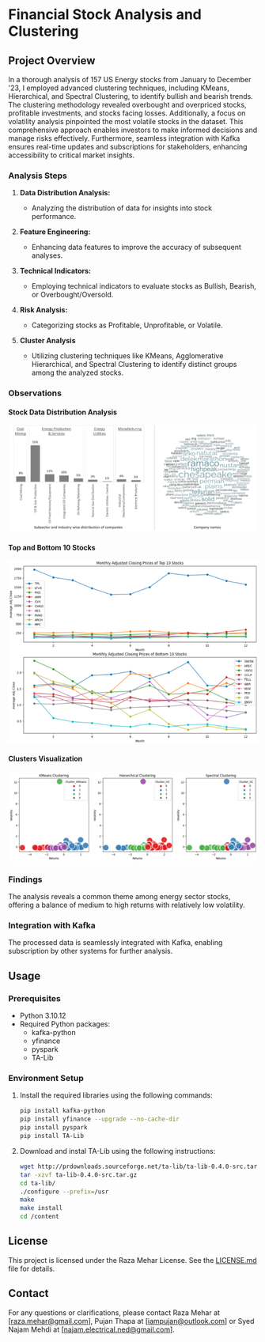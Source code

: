 # Financial Stock Analysis and Clustering

## Project Overview
In a thorough analysis of 157 US Energy stocks from January to December '23, I employed advanced clustering techniques, including KMeans, Hierarchical, and Spectral Clustering, to identify bullish and bearish trends. The clustering methodology revealed overbought and overpriced stocks, profitable investments, and stocks facing losses. Additionally, a focus on volatility analysis pinpointed the most volatile stocks in the dataset. This comprehensive approach enables investors to make informed decisions and manage risks effectively. Furthermore, seamless integration with Kafka ensures real-time updates and subscriptions for stakeholders, enhancing accessibility to critical market insights.

### Analysis Steps
1. **Data Distribution Analysis:**
   - Analyzing the distribution of data for insights into stock performance.

2. **Feature Engineering:**
   - Enhancing data features to improve the accuracy of subsequent analyses.

3. **Technical Indicators:**
   - Employing technical indicators to evaluate stocks as Bullish, Bearish, or Overbought/Oversold.

4. **Risk Analysis:**
   - Categorizing stocks as Profitable, Unprofitable, or Volatile.
     
5. **Cluster Analysis**
   - Utilizing clustering techniques like KMeans, Agglomerative Hierarchical, and Spectral Clustering to identify distinct groups among the analyzed stocks.
   
### Observations
#### Stock Data Distribution Analysis
<div>
   <img src="docs/img1.png">
</div>

#### Top and Bottom 10 Stocks
<div>
   <img src="docs/topbottoms.png">
</div>

#### Clusters Visualization
<div>
   <img src="docs/clusters.png">
</div>

### Findings
The analysis reveals a common theme among energy sector stocks, offering a balance of medium to high returns with relatively low volatility.

### Integration with Kafka
The processed data is seamlessly integrated with Kafka, enabling subscription by other systems for further analysis.

## Usage
### Prerequisites
- Python 3.10.12
- Required Python packages:
  - kafka-python
  - yfinance
  - pyspark
  - TA-Lib

### Environment Setup
1. Install the required libraries using the following commands:

   ```bash
   pip install kafka-python
   pip install yfinance --upgrade --no-cache-dir
   pip install pyspark
   pip install TA-Lib

2. Download and instal TA-Lib using the following instructions:
   ```bash
   wget http://prdownloads.sourceforge.net/ta-lib/ta-lib-0.4.0-src.tar.gz
   tar -xzvf ta-lib-0.4.0-src.tar.gz
   cd ta-lib/
   ./configure --prefix=/usr
   make
   make install
   cd /content
   
## License
This project is licensed under the Raza Mehar License. See the [LICENSE.md](LICENSE.md) file for details.

## Contact
For any questions or clarifications, please contact Raza Mehar at [raza.mehar@gmail.com], Pujan Thapa at [iampujan@outlook.com] or Syed Najam Mehdi at [najam.electrical.ned@gmail.com].
